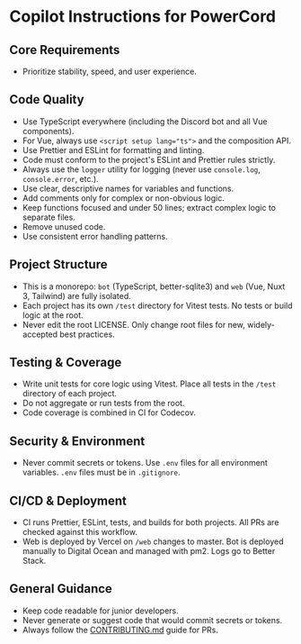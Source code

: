 # Copilot Instructions for PowerCord

## Core Requirements

- Prioritize stability, speed, and user experience.

## Code Quality

- Use TypeScript everywhere (including the Discord bot and all Vue components).
- For Vue, always use `<script setup lang="ts">` and the composition API.
- Use Prettier and ESLint for formatting and linting.
- Code must conform to the project's ESLint and Prettier rules strictly.
- Always use the `logger` utility for logging (never use `console.log`, `console.error`, etc.).
- Use clear, descriptive names for variables and functions.
- Add comments only for complex or non-obvious logic.
- Keep functions focused and under 50 lines; extract complex logic to separate files.
- Remove unused code.
- Use consistent error handling patterns.

## Project Structure

- This is a monorepo: `bot` (TypeScript, better-sqlite3) and `web` (Vue, Nuxt 3, Tailwind) are fully isolated.
- Each project has its own `/test` directory for Vitest tests. No tests or build logic at the root.
- Never edit the root LICENSE. Only change root files for new, widely-accepted best practices.

## Testing & Coverage

- Write unit tests for core logic using Vitest. Place all tests in the `/test` directory of each project.
- Do not aggregate or run tests from the root.
- Code coverage is combined in CI for Codecov.

## Security & Environment

- Never commit secrets or tokens. Use `.env` files for all environment variables. `.env` files must be in `.gitignore`.

## CI/CD & Deployment

- CI runs Prettier, ESLint, tests, and builds for both projects. All PRs are checked against this workflow.
- Web is deployed by Vercel on `/web` changes to master. Bot is deployed manually to Digital Ocean and managed with pm2. Logs go to Better Stack.

## General Guidance

- Keep code readable for junior developers.
- Never generate or suggest code that would commit secrets or tokens.
- Always follow the [CONTRIBUTING.md](../CONTRIBUTING.md) guide for PRs.
